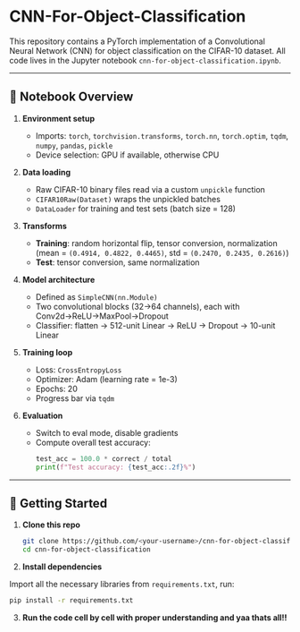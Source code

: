 # CNN-For-Object-Classification

This repository contains a PyTorch implementation of a Convolutional Neural Network (CNN) for object classification on the CIFAR-10 dataset. All code lives in the Jupyter notebook `cnn-for-object-classification.ipynb`.

---

## 📝 Notebook Overview

1. **Environment setup**  
   - Imports: `torch`, `torchvision.transforms`, `torch.nn`, `torch.optim`, `tqdm`, `numpy`, `pandas`, `pickle`  
   - Device selection: GPU if available, otherwise CPU

2. **Data loading**  
   - Raw CIFAR-10 binary files read via a custom `unpickle` function  
   - `CIFAR10Raw(Dataset)` wraps the unpickled batches  
   - `DataLoader` for training and test sets (batch size = 128)

3. **Transforms**  
   - **Training**: random horizontal flip, tensor conversion, normalization (mean = `(0.4914, 0.4822, 0.4465)`, std = `(0.2470, 0.2435, 0.2616)`)  
   - **Test**: tensor conversion, same normalization

4. **Model architecture**  
   - Defined as `SimpleCNN(nn.Module)`  
   - Two convolutional blocks (32→64 channels), each with Conv2d→ReLU→MaxPool→Dropout  
   - Classifier: flatten → 512-unit Linear → ReLU → Dropout → 10-unit Linear  

5. **Training loop**  
   - Loss: `CrossEntropyLoss`  
   - Optimizer: Adam (learning rate = 1e-3)  
   - Epochs: 20  
   - Progress bar via `tqdm`

6. **Evaluation**  
   - Switch to eval mode, disable gradients  
   - Compute overall test accuracy:  
     ```python
     test_acc = 100.0 * correct / total
     print(f"Test accuracy: {test_acc:.2f}%")
     ```
---

## 🚀 Getting Started

1. **Clone this repo**  
   ```bash
   git clone https://github.com/<your-username>/cnn-for-object-classification.git
   cd cnn-for-object-classification
   ```


2. **Install dependencies**

Import all the necessary libraries from `requirements.txt`, run:

```bash
pip install -r requirements.txt
```

3. **Run the code cell by cell with proper understanding and yaa thats all!!** 


